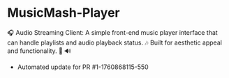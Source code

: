 # MusicMash-Player
🎧 Audio Streaming Client: A simple front-end music player interface that can handle playlists and audio playback status. 🎶 Built for aesthetic appeal and functionality. 🎨 🔊


- Automated update for PR #1-1760868115-550